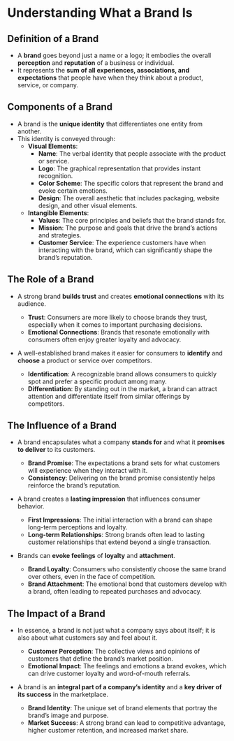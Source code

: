 # Understanding What a Brand Is

## Definition of a Brand
- A **brand** goes beyond just a name or a logo; it embodies the overall **perception** and **reputation** of a business or individual.
- It represents the **sum of all experiences, associations, and expectations** that people have when they think about a product, service, or company.

## Components of a Brand
- A brand is the **unique identity** that differentiates one entity from another.
- This identity is conveyed through:
  - **Visual Elements**:
    - **Name**: The verbal identity that people associate with the product or service.
    - **Logo**: The graphical representation that provides instant recognition.
    - **Color Scheme**: The specific colors that represent the brand and evoke certain emotions.
    - **Design**: The overall aesthetic that includes packaging, website design, and other visual elements.
  - **Intangible Elements**:
    - **Values**: The core principles and beliefs that the brand stands for.
    - **Mission**: The purpose and goals that drive the brand’s actions and strategies.
    - **Customer Service**: The experience customers have when interacting with the brand, which can significantly shape the brand’s reputation.

## The Role of a Brand
- A strong brand **builds trust** and creates **emotional connections** with its audience.
  - **Trust**: Consumers are more likely to choose brands they trust, especially when it comes to important purchasing decisions.
  - **Emotional Connections**: Brands that resonate emotionally with consumers often enjoy greater loyalty and advocacy.
  
- A well-established brand makes it easier for consumers to **identify** and **choose** a product or service over competitors.
  - **Identification**: A recognizable brand allows consumers to quickly spot and prefer a specific product among many.
  - **Differentiation**: By standing out in the market, a brand can attract attention and differentiate itself from similar offerings by competitors.

## The Influence of a Brand
- A brand encapsulates what a company **stands for** and what it **promises to deliver** to its customers.
  - **Brand Promise**: The expectations a brand sets for what customers will experience when they interact with it.
  - **Consistency**: Delivering on the brand promise consistently helps reinforce the brand’s reputation.

- A brand creates a **lasting impression** that influences consumer behavior.
  - **First Impressions**: The initial interaction with a brand can shape long-term perceptions and loyalty.
  - **Long-term Relationships**: Strong brands often lead to lasting customer relationships that extend beyond a single transaction.

- Brands can **evoke feelings** of **loyalty** and **attachment**.
  - **Brand Loyalty**: Consumers who consistently choose the same brand over others, even in the face of competition.
  - **Brand Attachment**: The emotional bond that customers develop with a brand, often leading to repeated purchases and advocacy.

## The Impact of a Brand
- In essence, a brand is not just what a company says about itself; it is also about what customers say and feel about it.
  - **Customer Perception**: The collective views and opinions of customers that define the brand’s market position.
  - **Emotional Impact**: The feelings and emotions a brand evokes, which can drive customer loyalty and word-of-mouth referrals.

- A brand is an **integral part of a company’s identity** and a **key driver of its success** in the marketplace.
  - **Brand Identity**: The unique set of brand elements that portray the brand’s image and purpose.
  - **Market Success**: A strong brand can lead to competitive advantage, higher customer retention, and increased market share.

